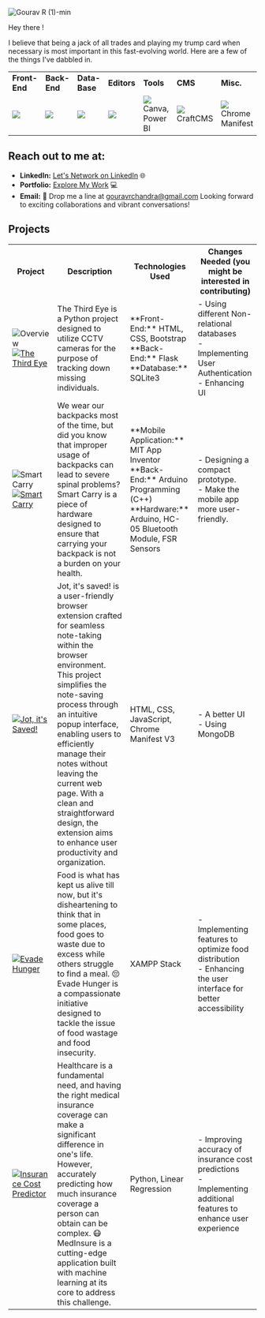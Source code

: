 ![Gourav R (1)-min](https://github.com/g-gourav-r/g-gourav-r/assets/75977813/77c445ab-0ed4-4a98-9618-f36d45844471)

Hey there !

I believe that being a jack of all trades and playing my trump card when necessary is most important in this fast-evolving world. Here are a few of the things I've dabbled in.


<table>
   <tr>
      <td><strong>Front-End</strong></td>
      <td><strong>Back-End</strong></td>
      <td><strong>Data-Base</strong></td>
      <td><strong>Editors</strong></td>
      <td><strong>Tools</strong></td>
      <td><strong>CMS</strong></td>
      <td><strong>Misc. </strong></td>
   </tr>
   <tr>
      <td><img src = "https://skillicons.dev/icons?i=html,css,js,bootstrap,sass,react" ></td>
      <td><img src = "https://skillicons.dev/icons?i=py,fastapi,flask,nodejs"></td>
      <td><img src = "https://skillicons.dev/icons?i=mysql,sqlite,mongodb"></td>
      <td><img src = "https://skillicons.dev/icons?i=vscode,anaconda"></td>
      <td><img src = "https://skillicons.dev/icons?i=postman">Canva, Power BI</td>
      <td><img src = "https://skillicons.dev/icons?i=wordpress">CraftCMS</td>
      <td><img src = "https://skillicons.dev/icons?i=c,java,md">Chrome Manifest</td>
   </tr>
</table>

## Reach out to me at:

- **LinkedIn:** [Let's Network on LinkedIn](https://www.linkedin.com/in/gourav-r/) 🌐
- **Portfolio:** [Explore My Work](https://www.gouravr.netlify.app) 💻
- **Email:** 📧 Drop me a line at gouravrchandra@gmail.com
Looking forward to exciting collaborations and vibrant conversations!

## Projects

<table>
   <tr>
      <th>Project</th>
      <th>Description</th>
      <th>Technologies Used</th>
      <th>Changes Needed (you might be interested in contributing)</th>
   </tr>
   <tr>
      <td>
         <img src="https://github.com/g-gourav-r/g-gourav-r/assets/75977813/ef298032-4b03-4641-a5c0-2b8ba6d83ab3" alt="Overview">
         <br>
         <a href="https://github.com/g-gourav-r/the-third-eye">
         <img src="https://img.shields.io/badge/The%20Third%20Eye-Click%20to%20Explore-blue" alt="The Third Eye">
         </a>
      </td>
      <td>The Third Eye is a Python project designed to utilize CCTV cameras for the purpose of tracking down missing individuals.</td>
      <td>**Front-End:** HTML, CSS, Bootstrap<br>**Back-End:** Flask<br>**Database:** SQLite3</td>
      <td>- Using different Non-relational databases<br>- Implementing User Authentication<br>- Enhancing UI</td>
   </tr>
   <tr>
      <td>
         <img src="https://github.com/g-gourav-r/g-gourav-r/assets/75977813/5b2bee29-8d65-43a6-a8d9-ff27c70f284b" alt="Smart Carry">
         <br>
         <a href="https://github.com/g-gourav-r/Smart-Carry-Bagpack">
         <img src="https://img.shields.io/badge/Smart%20Carry-Click%20to%20Explore-blue" alt="Smart Carry">
         </a>
      </td>
      <td>We wear our backpacks most of the time, but did you know that improper usage of backpacks can lead to severe spinal problems? Smart Carry is a piece of hardware designed to ensure that carrying your backpack is not a burden on your health.</td>
      <td>**Mobile Application:** MIT App Inventor<br>**Back-End:** Arduino Programming (C++)<br>**Hardware:** Arduino, HC-05 Bluetooth Module, FSR Sensors</td>
      <td>- Designing a compact prototype.<br>- Make the mobile app more user-friendly.</td>
   </tr>
   <tr>
      <td>
         <a href="https://github.com/g-gourav-r/Jot-Its-Saved/">
         <img src="https://img.shields.io/badge/Jot%20it's%20saved!-Click%20to%20Explore-blue" alt="Jot, it's Saved!">
         </a>
      </td>
      <td>Jot, it's saved! is a user-friendly browser extension crafted for seamless note-taking within the browser environment. This project simplifies the note-saving process through an intuitive popup interface, enabling users to efficiently manage their notes without leaving the current web page. With a clean and straightforward design, the extension aims to enhance user productivity and organization.</td>
      <td>HTML, CSS, JavaScript, Chrome Manifest V3</td>
      <td>- A better UI<br>- Using MongoDB</td>
   </tr>
   <tr>
      <td>
         <a href="https://github.com/g-gourav-r/Evade-Hunger">
         <img src="https://img.shields.io/badge/Evade%20Hunger-Click%20to%20Explore-blue" alt="Evade Hunger">
         </a>
      </td>
      <td>
         Food is what has kept us alive till now, but it's disheartening to think that in some places, food goes to waste due to excess while others struggle to find a meal. 😔 Evade Hunger is a compassionate initiative designed to tackle the issue of food wastage and food insecurity.
      </td>
      <td>XAMPP Stack</td>
      <td>
         - Implementing features to optimize food distribution<br>
         - Enhancing the user interface for better accessibility
      </td>
   </tr>
   <tr>
      <td>
         <a href="https://github.com/g-gourav-r/Insurance-Cost-Predictor">
         <img src="https://img.shields.io/badge/Insurance%20Cost%20Predictor-Click%20to%20Explore-blue" alt="Insurance Cost Predictor">
         </a>
      </td>
      <td>
         Healthcare is a fundamental need, and having the right medical insurance coverage can make a significant difference in one's life. However, accurately predicting how much insurance coverage a person can obtain can be complex. 😷 MedInsure is a cutting-edge application built with machine learning at its core to address this challenge.
      </td>
      <td>Python, Linear Regression</td>
      <td>
         - Improving accuracy of insurance cost predictions<br>
         - Implementing additional features to enhance user experience
      </td>
   </tr>
</table>
